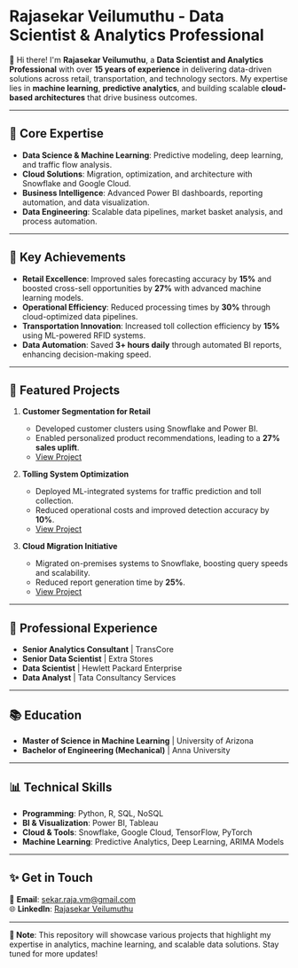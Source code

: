 # Rajasekar Veilumuthu - Data Scientist & Analytics Professional

👋 Hi there! I'm **Rajasekar Veilumuthu**, a **Data Scientist and Analytics Professional** with over **15 years of experience** in delivering data-driven solutions across retail, transportation, and technology sectors. My expertise lies in **machine learning**, **predictive analytics**, and building scalable **cloud-based architectures** that drive business outcomes.

---

## 🔧 **Core Expertise**
- **Data Science & Machine Learning**: Predictive modeling, deep learning, and traffic flow analysis.
- **Cloud Solutions**: Migration, optimization, and architecture with Snowflake and Google Cloud.
- **Business Intelligence**: Advanced Power BI dashboards, reporting automation, and data visualization.
- **Data Engineering**: Scalable data pipelines, market basket analysis, and process automation.

---

## 🚀 **Key Achievements**
- **Retail Excellence**: Improved sales forecasting accuracy by **15%** and boosted cross-sell opportunities by **27%** with advanced machine learning models.
- **Operational Efficiency**: Reduced processing times by **30%** through cloud-optimized data pipelines.
- **Transportation Innovation**: Increased toll collection efficiency by **15%** using ML-powered RFID systems.
- **Data Automation**: Saved **3+ hours daily** through automated BI reports, enhancing decision-making speed.

---

## 📂 **Featured Projects**
1. **Customer Segmentation for Retail**  
   - Developed customer clusters using Snowflake and Power BI.  
   - Enabled personalized product recommendations, leading to a **27% sales uplift**.  
   - [View Project](#)  

2. **Tolling System Optimization**  
   - Deployed ML-integrated systems for traffic prediction and toll collection.  
   - Reduced operational costs and improved detection accuracy by **10%**.  
   - [View Project](#)  

3. **Cloud Migration Initiative**  
   - Migrated on-premises systems to Snowflake, boosting query speeds and scalability.  
   - Reduced report generation time by **25%**.  
   - [View Project](#)  

---

## 💼 **Professional Experience**
- **Senior Analytics Consultant** | TransCore  
- **Senior Data Scientist** | Extra Stores  
- **Data Scientist** | Hewlett Packard Enterprise  
- **Data Analyst** | Tata Consultancy Services  

---

## 📚 **Education**
- **Master of Science in Machine Learning** | University of Arizona  
- **Bachelor of Engineering (Mechanical)** | Anna University  

---

## 📊 **Technical Skills**
- **Programming**: Python, R, SQL, NoSQL  
- **BI & Visualization**: Power BI, Tableau  
- **Cloud & Tools**: Snowflake, Google Cloud, TensorFlow, PyTorch  
- **Machine Learning**: Predictive Analytics, Deep Learning, ARIMA Models  

---

## ✨ **Get in Touch**
📧 **Email**: [sekar.raja.vm@gmail.com](mailto:sekar.raja.vm@gmail.com)  
🌐 **LinkedIn**: [Rajasekar Veilumuthu](https://linkedin.com/in/𝐑𝐀𝐉𝐀𝐒𝐄𝐊𝐀𝐑-𝐕𝐄𝐈𝐋𝐔𝐌𝐔𝐓𝐇𝐔-aa6b4922)  

---

**📌 Note**: This repository will showcase various projects that highlight my expertise in analytics, machine learning, and scalable data solutions. Stay tuned for more updates!
